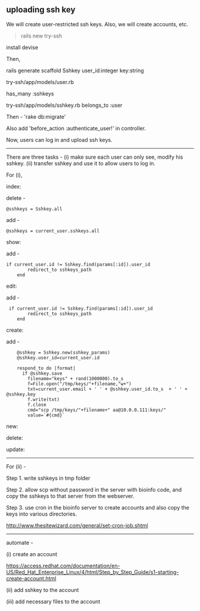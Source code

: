 uploading ssh key
------------------

We will create user-restricted ssh keys. Also, we will create accounts, etc.


> rails new try-ssh

install devise

Then, 

rails generate scaffold Sshkey user_id:integer key:string


try-ssh/app/models/user.rb

has_many :sshkeys

try-ssh/app/models/sshkey.rb
belongs_to :user


Then - 'rake db:migrate'

Also add 'before_action :authenticate_user!' in controller.

Now, users can log in and upload ssh keys.

------------------------------------------------------------

There are three tasks -
(i)	make sure each user can only see, modify his sshkey.
(ii) 	transfer sshkey and use it to allow users to log in.



For (i),

index:

delete -
~~~~~~~~
@sshkeys = Sshkey.all
~~~~~~~~
add -
~~~~~~~~
@sshkeys = current_user.sshkeys.all
~~~~~~~~


show:

add -
~~~~~~~~
if current_user.id != Sshkey.find(params[:id]).user_id
        redirect_to sshkeys_path
    end
~~~~~~~~

edit:

add -
~~~~~~~~
 if current_user.id != Sshkey.find(params[:id]).user_id
        redirect_to sshkeys_path
    end
~~~~~~~~


create:

add -
~~~~~~~~
    @sshkey = Sshkey.new(sshkey_params)
    @sshkey.user_id=current_user.id

    respond_to do |format|
      if @sshkey.save
        filename="keys" + rand(1000000).to_s
        f=File.open("/tmp/keys/"+filename,"w+")
        txt=current_user.email + ' ' + @sshkey.user_id.to_s  + ' ' + @sshkey.key
        f.write(txt)
        f.close
        cmd="scp /tmp/keys/"+filename+" aa@10.0.0.111:keys/"
        value=`#{cmd}`

~~~~~~~~

new:

delete:

update:




------------------------------------------------------------

For (ii) -

Step 1. write sshkeys in tmp folder

Step 2. allow scp without password in the server with bioinfo code, and 
copy the sshkeys to that server from the webserver.

Step 3. use cron in the bioinfo server to create accounts and also 
	copy the keys into various directories.

http://www.thesitewizard.com/general/set-cron-job.shtml


-----------------------------------------------------------------

automate -

(i) create an account 

https://access.redhat.com/documentation/en-US/Red_Hat_Enterprise_Linux/4/html/Step_by_Step_Guide/s1-starting-create-account.html

(ii) add sshkey to the account

(iii) add necessary files to the account


